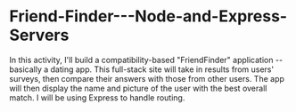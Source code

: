 # Friend-Finder---Node-and-Express-Servers
In this activity, I'll build a compatibility-based "FriendFinder" application -- basically a dating app. This full-stack site will take in results from users' surveys, then compare their answers with those from other users. The app will then display the name and picture of the user with the best overall match.  I will be using Express to handle routing. 
